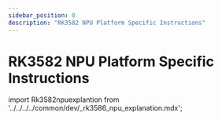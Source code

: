 ```yaml
---
sidebar_position: 0
description: "RK3582 NPU Platform Specific Instructions"
---
```


# RK3582 NPU Platform Specific Instructions

import Rk3582npuexplantion from '../../../../common/dev/\_rk3586_npu_explanation.mdx';

<Rk3582npuexplantion />
